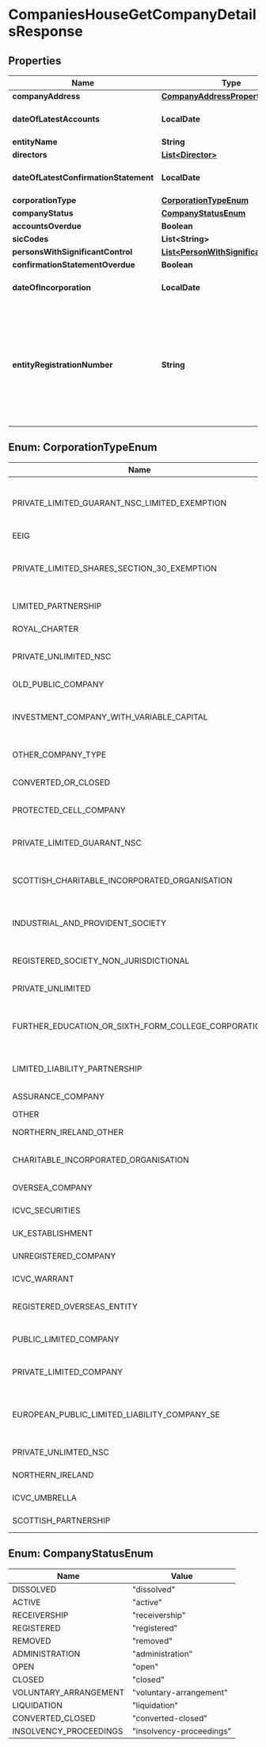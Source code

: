 

# CompaniesHouseGetCompanyDetailsResponse


## Properties

| Name | Type | Description | Notes |
|------------ | ------------- | ------------- | -------------|
|**companyAddress** | [**CompanyAddressProperty**](CompanyAddressProperty.md) |  |  [optional] |
|**dateOfLatestAccounts** | **LocalDate** | ISO 8601 formatted date. |  [optional] |
|**entityName** | **String** |  |  |
|**directors** | [**List&lt;Director&gt;**](Director.md) |  |  |
|**dateOfLatestConfirmationStatement** | **LocalDate** | ISO 8601 formatted date. |  [optional] |
|**corporationType** | [**CorporationTypeEnum**](#CorporationTypeEnum) |  |  |
|**companyStatus** | [**CompanyStatusEnum**](#CompanyStatusEnum) |  |  |
|**accountsOverdue** | **Boolean** |  |  [optional] |
|**sicCodes** | **List&lt;String&gt;** |  |  [optional] |
|**personsWithSignificantControl** | [**List&lt;PersonWithSignificantControl&gt;**](PersonWithSignificantControl.md) |  |  |
|**confirmationStatementOverdue** | **Boolean** |  |  [optional] |
|**dateOfIncorporation** | **LocalDate** | ISO 8601 formatted date. |  |
|**entityRegistrationNumber** | **String** | The entity number assigned by the local register. For UK companies that&#39;s the Companies House company number. |  |



## Enum: CorporationTypeEnum

| Name | Value |
|---- | -----|
| PRIVATE_LIMITED_GUARANT_NSC_LIMITED_EXEMPTION | &quot;private-limited-guarant-nsc-limited-exemption&quot; |
| EEIG | &quot;eeig&quot; |
| PRIVATE_LIMITED_SHARES_SECTION_30_EXEMPTION | &quot;private-limited-shares-section-30-exemption&quot; |
| LIMITED_PARTNERSHIP | &quot;limited-partnership&quot; |
| ROYAL_CHARTER | &quot;royal-charter&quot; |
| PRIVATE_UNLIMITED_NSC | &quot;private-unlimited-nsc&quot; |
| OLD_PUBLIC_COMPANY | &quot;old-public-company&quot; |
| INVESTMENT_COMPANY_WITH_VARIABLE_CAPITAL | &quot;investment-company-with-variable-capital&quot; |
| OTHER_COMPANY_TYPE | &quot;other-company-type&quot; |
| CONVERTED_OR_CLOSED | &quot;converted-or-closed&quot; |
| PROTECTED_CELL_COMPANY | &quot;protected-cell-company&quot; |
| PRIVATE_LIMITED_GUARANT_NSC | &quot;private-limited-guarant-nsc&quot; |
| SCOTTISH_CHARITABLE_INCORPORATED_ORGANISATION | &quot;scottish-charitable-incorporated-organisation&quot; |
| INDUSTRIAL_AND_PROVIDENT_SOCIETY | &quot;industrial-and-provident-society&quot; |
| REGISTERED_SOCIETY_NON_JURISDICTIONAL | &quot;registered-society-non-jurisdictional&quot; |
| PRIVATE_UNLIMITED | &quot;private-unlimited&quot; |
| FURTHER_EDUCATION_OR_SIXTH_FORM_COLLEGE_CORPORATION | &quot;further-education-or-sixth-form-college-corporation&quot; |
| LIMITED_LIABILITY_PARTNERSHIP | &quot;limited-liability-partnership&quot; |
| ASSURANCE_COMPANY | &quot;assurance-company&quot; |
| OTHER | &quot;other&quot; |
| NORTHERN_IRELAND_OTHER | &quot;northern-ireland-other&quot; |
| CHARITABLE_INCORPORATED_ORGANISATION | &quot;charitable-incorporated-organisation&quot; |
| OVERSEA_COMPANY | &quot;oversea-company&quot; |
| ICVC_SECURITIES | &quot;icvc-securities&quot; |
| UK_ESTABLISHMENT | &quot;uk-establishment&quot; |
| UNREGISTERED_COMPANY | &quot;unregistered-company&quot; |
| ICVC_WARRANT | &quot;icvc-warrant&quot; |
| REGISTERED_OVERSEAS_ENTITY | &quot;registered-overseas-entity&quot; |
| PUBLIC_LIMITED_COMPANY | &quot;public-limited-company&quot; |
| PRIVATE_LIMITED_COMPANY | &quot;private-limited-company&quot; |
| EUROPEAN_PUBLIC_LIMITED_LIABILITY_COMPANY_SE | &quot;european-public-limited-liability-company-se&quot; |
| PRIVATE_UNLIMTED_NSC | &quot;private-unlimted-nsc&quot; |
| NORTHERN_IRELAND | &quot;northern-ireland&quot; |
| ICVC_UMBRELLA | &quot;icvc-umbrella&quot; |
| SCOTTISH_PARTNERSHIP | &quot;scottish-partnership&quot; |



## Enum: CompanyStatusEnum

| Name | Value |
|---- | -----|
| DISSOLVED | &quot;dissolved&quot; |
| ACTIVE | &quot;active&quot; |
| RECEIVERSHIP | &quot;receivership&quot; |
| REGISTERED | &quot;registered&quot; |
| REMOVED | &quot;removed&quot; |
| ADMINISTRATION | &quot;administration&quot; |
| OPEN | &quot;open&quot; |
| CLOSED | &quot;closed&quot; |
| VOLUNTARY_ARRANGEMENT | &quot;voluntary-arrangement&quot; |
| LIQUIDATION | &quot;liquidation&quot; |
| CONVERTED_CLOSED | &quot;converted-closed&quot; |
| INSOLVENCY_PROCEEDINGS | &quot;insolvency-proceedings&quot; |



